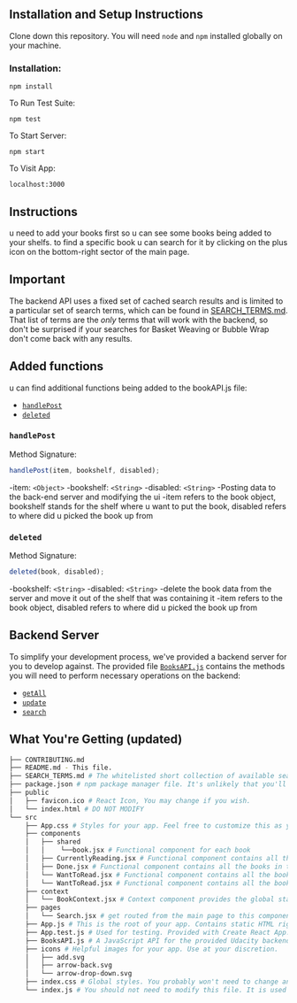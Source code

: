 ## Installation and Setup Instructions

Clone down this repository. You will need `node` and `npm` installed globally on your machine.  

### Installation:

`npm install`

To Run Test Suite:  

`npm test`  

To Start Server:

`npm start`  

To Visit App:

`localhost:3000` 

## Instructions

u need to add your books first so u can see some books being added to your shelfs.
to find a specific book u can search for it by clicking on the plus icon on the bottom-right sector of the main page.

## Important

The backend API uses a fixed set of cached search results and is limited to a particular set of search terms, which can be found in [SEARCH_TERMS.md](SEARCH_TERMS.md). That list of terms are the _only_ terms that will work with the backend, so don't be surprised if your searches for Basket Weaving or Bubble Wrap don't come back with any results.

## Added functions 
u can find additional functions being added to the bookAPI.js file:

- [`handlePost`](#handlepost)
- [`deleted`](#deleted)

### `handlePost`

Method Signature:

```js
handlePost(item, bookshelf, disabled);
```

-item: `<Object>`
-bookshelf: `<String>`
-disabled: `<String>`
-Posting data to the back-end server and modifying the ui
-item refers to the book object, bookshelf stands for the shelf where u want to put the book, disabled refers to where did u picked the book up from

### `deleted`

Method Signature:

```js
deleted(book, disabled);
```

-bookshelf: `<String>`
-disabled: `<String>`
-delete the book data from the server and move it out of the shelf that was containing it
-item refers to the book object, disabled refers to where did u picked the book up from

## Backend Server

To simplify your development process, we've provided a backend server for you to develop against. The provided file [`BooksAPI.js`](src/BooksAPI.js) contains the methods you will need to perform necessary operations on the backend:

- [`getAll`](#getall)
- [`update`](#update)
- [`search`](#search)

## What You're Getting (updated)

```bash
├── CONTRIBUTING.md
├── README.md - This file.
├── SEARCH_TERMS.md # The whitelisted short collection of available search terms for you to use with your app.
├── package.json # npm package manager file. It's unlikely that you'll need to modify this.
├── public
│   ├── favicon.ico # React Icon, You may change if you wish.
│   └── index.html # DO NOT MODIFY
└── src
    ├── App.css # Styles for your app. Feel free to customize this as you desire.
    ├── components 
    │   ├── shared
    │   │    └──book.jsx # Functional component for each book 
    │   ├── CurrentlyReading.jsx # Functional component contains all the books in that shelf
    │   ├── Done.jsx # Functional component contains all the books in the read shelf
    │   └── WantToRead.jsx # Functional component contains all the books in the want-to-read shelf
    │   └── WantToRead.jsx # Functional component contains all the books in the want-to-read shelf
    ├── context
    │   └── BookContext.jsx # Context component provides the global states and functions
    ├── pages
    │   └── Search.jsx # get routed from the main page to this component to search for books 
    ├── App.js # This is the root of your app. Contains static HTML right now.
    ├── App.test.js # Used for testing. Provided with Create React App. Testing is encouraged, but not required.
    ├── BooksAPI.js # A JavaScript API for the provided Udacity backend. Instructions for the methods are below.
    ├── icons # Helpful images for your app. Use at your discretion.
    │   ├── add.svg
    │   ├── arrow-back.svg
    │   └── arrow-drop-down.svg
    ├── index.css # Global styles. You probably won't need to change anything here.
    └── index.js # You should not need to modify this file. It is used for DOM rendering only.
```